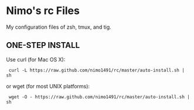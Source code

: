 # Nimo's rc Files

My configuration files of zsh, tmux, and tig.

## ONE-STEP INSTALL

Use curl (for Mac OS X):

     curl -L https://raw.github.com/nimo1491/rc/master/auto-install.sh | sh

or wget (for most UNIX platforms):

     wget -O - https://raw.github.com/nimo1491/rc/master/auto-install.sh | sh
